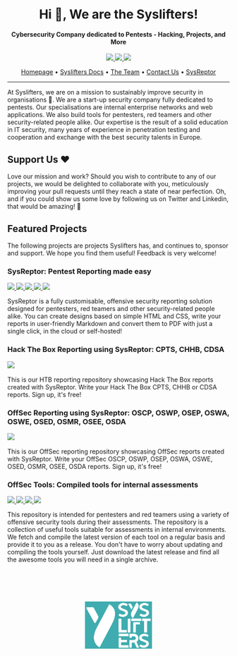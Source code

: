 <h1 align="center"> Hi 👋, We are the Syslifters!</h1>
<h4 align="center">Cybersecurity Company dedicated to Pentests - Hacking, Projects, and More</h4>
<p align="center">
<a href="https://www.linkedin.com/company/syslifters/">
    <img src="https://img.shields.io/badge/-Linkedin-blue?style=flat-square&logo=linkedin">
</a>
<a href="https://twitter.com/intent/user?screen_name=syslifters">
    <img src="https://img.shields.io/twitter/follow/syslifters?style=social">
</a>
<a href="https://twitter.com/intent/user?screen_name=sysreptor">
    <img src="https://img.shields.io/twitter/follow/sysreptor?style=social">
</a>
</p>
<p align="center">
  <a href="https://www.syslifters.com/en/home">Homepage</a> •
  <a href="https://docs.syslifters.com/en/">Syslifters Docs</a> •
  <a href="https://www.syslifters.com/en/team">The Team</a> •
  <a href="https://docs.syslifters.com/en/contact-us/">Contact Us</a> •
  <a href="https://docs.sysreptor.com/">SysReptor</a>
</p>

---
At Syslifters, we are on a mission to sustainably improve security in organisations 🚀. We are a start-up security company fully dedicated to pentests. Our specialisations are internal enterprise networks and web applications. We also build tools for pentesters, red teamers and other security-related people alike. Our expertise is the result of a solid education in IT security, many years of experience in penetration testing and cooperation and exchange with the best security talents in Europe.

## Support Us ❤️ 
Love our mission and work? Should you wish to contribute to any of our projects, we would be delighted to collaborate with you, meticulously improving your pull requests until they reach a state of near perfection. Oh, and if you could show us some love by following us on Twitter and Linkedin, that would be amazing! 🙌

## Featured Projects
The following projects are projects Syslifters has, and continues to, sponsor and support. We hope you find them useful! Feedback is very welcome!

### SysReptor: Pentest Reporting made easy
<p>
<a href="https://github.com/syslifters/sysreptor/">
    <img src="https://img.shields.io/github/stars/Syslifters/sysreptor?color=yellow&style=flat-square">
</a>
<a href="https://github.com/syslifters/sysreptor/releases/latest">
    <img src="https://img.shields.io/github/v/release/syslifters/sysreptor?color=green&style=flat-square">
</a>
<a href="https://github.com/syslifters/sysreptor/releases/latest">
    <img src="https://img.shields.io/github/release-date/syslifters/sysreptor?color=blue&style=flat-square">
</a>
<a href="https://github.com/syslifters/sysreptor/releases/latest">
    <img src="https://img.shields.io/github/repo-size/syslifters/sysreptor?color=red&style=flat-square">
</a>
<a href="https://twitter.com/intent/user?screen_name=sysreptor">
    <img src="https://img.shields.io/twitter/follow/sysreptor?style=social">
</a>
</p>
SysReptor is a fully customisable, offensive security reporting solution designed for pentesters, red teamers and other security-related people alike. You can create designs based on simple HTML and CSS, write your reports in user-friendly Markdown and convert them to PDF with just a single click, in the cloud or self-hosted!

### Hack The Box Reporting using SysReptor: CPTS, CHHB, CDSA
<p>
<a href="https://github.com/syslifters/HackTheBox-Reporting/">
    <img src="https://img.shields.io/github/stars/Syslifters/HackTheBox-Reporting?color=yellow&style=flat-square">
</a>
</p>
This is our HTB reporting repository showcasing Hack The Box reports created with SysReptor. Write your Hack The Box CPTS, CHHB or CDSA reports. Sign up, it's free!

### OffSec Reporting using SysReptor: OSCP, OSWP, OSEP, OSWA, OSWE, OSED, OSMR, OSEE, OSDA
<p>
<a href="https://github.com/syslifters/OffSec-Reporting/">
    <img src="https://img.shields.io/github/stars/Syslifters/OffSec-Reporting?color=yellow&style=flat-square">
</a>
</p>
This is our OffSec reporting repository showcasing OffSec reports created with SysReptor. Write your OffSec OSCP, OSWP, OSEP, OSWA, OSWE, OSED, OSMR, OSEE, OSDA reports. Sign up, it's free!

### OffSec Tools: Compiled tools for internal assessments
<p>
<a href="https://github.com/syslifters/offsec-tools/">
    <img src="https://img.shields.io/github/stars/Syslifters/offsec-tools?color=yellow&style=flat-square">
</a>
<a href="https://github.com/syslifters/offsec-tools/releases/latest">
    <img src="https://img.shields.io/github/v/release/syslifters/offsec-tools?color=green&style=flat-square">
</a>
<a href="https://github.com/syslifters/offsec-tools/releases/latest">
    <img src="https://img.shields.io/github/release-date/syslifters/offsec-tools?color=blue&style=flat-square">
</a>
<a href="https://github.com/syslifters/offsec-tools/releases/latest">
    <img src="https://img.shields.io/github/repo-size/syslifters/offsec-tools?color=red&style=flat-square">
</a>
</p>
This repository is intended for pentesters and red teamers using a variety of offensive security tools during their assessments. The repository is a collection of useful tools suitable for assessments in internal environments. We fetch and compile the latest version of each tool on a regular basis and provide it to you as a release. You don't have to worry about updating and compiling the tools yourself. Just download the latest release and find all the awesome tools you will need in a single archive.

<br><br>
<h1 align="center">
    <a href="https://docs.sysreptor.com/"><img src="/profile/Tower_Syslifters.svg" width="30%" alt="Syslifters"></a>
</h1>
